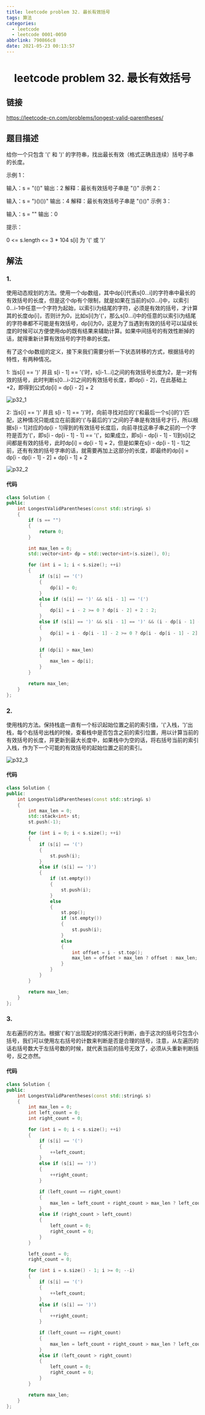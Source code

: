 ```yaml
---
title: leetcode problem 32. 最长有效括号
tags: 算法
categories:
  - leetcode
  - leetcode 0001-0050
abbrlink: 790866c8
date: 2021-05-23 00:13:57
---
```


# <center>leetcode problem 32. 最长有效括号</center>

## 链接

https://leetcode-cn.com/problems/longest-valid-parentheses/



## 题目描述

给你一个只包含 \'(\' 和 \')\' 的字符串，找出最长有效（格式正确且连续）括号子串的长度。

 

示例 1：

输入：s = \"(()\"
输出：2
解释：最长有效括号子串是 \"()\"
示例 2：

输入：s = \")()())\"
输出：4
解释：最长有效括号子串是 \"()()\"
示例 3：

输入：s = \"\"
输出：0


提示：

0 <= s.length <= 3 * 104
s[i] 为 \'(\' 或 \')\'



## 解法

### 1.

使用动态规划的方法。使用一个dp数组，其中dp\[i\]代表s\[0...i\]的字符串中最长的有效括号的长度，但是这个dp有个限制，就是如果在当前的s\[0...i\]中，以索引0...i-1中任意一个字符为起始，以索引i为结尾的字符，必须是有效的括号，才计算其的长度dp\[i\]，否则计为0，比如s\[i\]为\'(\'，那么s\[0...i\]中的任意的以索引i为结尾的字符串都不可能是有效括号，dp\[i\]为0，这是为了当遇到有效的括号可以延续长度的时候可以方便使用dp的既有结果来辅助计算。如果中间括号的有效性断掉的话，就得重新计算有效括号的字符串的长度。

有了这个dp数组的定义，接下来我们需要分析一下状态转移的方式，根据括号的特性，有两种情况。

1: 当s\[i\] == \')\' 并且 s\[i - 1\] == \'(\'时，s\[i-1...i\]之间的有效括号长度为2，是一对有效的括号，此时判断s\[0...i-2\]之间的有效括号长度，即dp\[i - 2\]，在此基础上 +2，即得到公式dp\[i\] = dp\[i - 2\] + 2

![p32_1](./leetcode-problem-32/p32_1.jpg)

2: 当s\[i\] == \')\' 并且 s\[i - 1\] == \')\'时，向前寻找对应的\'(\'和最后一个s\[i\]的\')\'匹配，这种情况只能成立在前面的\'(\'与最后的\')\'之间的子串是有效括号才行，所以根据s\[i - 1\]对应的dp\[i - 1\]得到的有效括号长度后，向前寻找这串子串之前的一个字符是否为\'(\'，即s\[i - dp\[i - 1\] - 1\] == \'(\'，如果成立，即s\[i - dp\[i - 1\] - 1\]到s\[i\]之间都是有效的括号，此时dp\[i\] = dp\[i - 1\] + 2，但是如果在s\[i - dp\[i - 1\] - 1\]之前，还有有效的括号字串的话，就需要再加上这部分的长度，即最终的dp\[i\] = dp\[i - dp\[i - 1\] - 2\] + dp\[i - 1\] + 2

![p32_2](./leetcode-problem-32/p32_2.jpg)

#### 代码

```c++
class Solution {
public:
    int LongestValidParentheses(const std::string& s) 
    {
        if (s == "")
        {
            return 0;
        }

        int max_len = 0;
        std::vector<int> dp = std::vector<int>(s.size(), 0);

        for (int i = 1; i < s.size(); ++i)
        {
            if (s[i] == '(')
            {
                dp[i] = 0;
            }
            else if (s[i] == ')' && s[i - 1] == '(')
            {
                dp[i] = i - 2 >= 0 ? dp[i - 2] + 2 : 2;
            }
            else if (s[i] == ')' && s[i - 1] == ')' && (i - dp[i - 1] - 1) >= 0 && s[i - dp[i - 1] - 1] == '(')
            {
                dp[i] = i - dp[i - 1] - 2 >= 0 ? dp[i - dp[i - 1] - 2] + dp[i - 1] + 2 : dp[i - 1] + 2;
            }

            if (dp[i] > max_len)
            {
                max_len = dp[i];
            }
        }

        return max_len;
    }
};
```

### 2.

使用栈的方法。保持栈底一直有一个标识起始位置之前的索引值，\'(\'入栈，\')\'出栈，每个右括号出栈的时候，查看栈中是否包含之前的索引位置，用以计算当前的有效括号的长度，并更新到最大长度中，如果栈中为空的话，将右括号当前的索引入栈，作为下一个可能的有效括号的起始位置之前的索引。

![p32_3](./leetcode-problem-32/p32_3.gif)

#### 代码

```c++
class Solution {
public:
    int LongestValidParentheses(const std::string& s)
    {
        int max_len = 0;
        std::stack<int> st;
        st.push(-1);

        for (int i = 0; i < s.size(); ++i)
        {
            if (s[i] == '(')
            {
                st.push(i);
            }
            else if (s[i] == ')')
            {
                if (st.empty())
                {
                    st.push(i);
                }
                else
                {
                    st.pop();
                    if (st.empty())
                    {
                        st.push(i);
                    }
                    else
                    {
                        int offset = i - st.top();
                        max_len = offset > max_len ? offset : max_len;
                    }
                }
            }
        }

        return max_len;
    }
};
```

### 3.

左右遍历的方法。根据\'(\'和\')\'出现配对的情况进行判断，由于这次的括号只包含小括号，我们可以使用左右括号的计数来判断是否是合理的括号，注意，从左遍历的话右括号数大于左括号数的时候，就代表当前的括号无效了，必须从头重新判断括号，反之亦然。

#### 代码

```c++
class Solution {
public:
    int LongestValidParentheses(const std::string& s)
    {
        int max_len = 0;
        int left_count = 0;
        int right_count = 0;

        for (int i = 0; i < s.size(); ++i)
        {
            if (s[i] == '(')
            {
                ++left_count;
            }
            else if (s[i] == ')')
            {
                ++right_count;
            }

            if (left_count == right_count)
            {
                max_len = left_count + right_count > max_len ? left_count + right_count : max_len;
            }
            else if (right_count > left_count)
            {
                left_count = 0;
                right_count = 0;
            }
        }

        left_count = 0;
        right_count = 0;

        for (int i = s.size() - 1; i >= 0; --i)
        {
            if (s[i] == '(')
            {
                ++left_count;
            }
            else if (s[i] == ')')
            {
                ++right_count;
            }

            if (left_count == right_count)
            {
                max_len = left_count + right_count > max_len ? left_count + right_count : max_len;
            }
            else if (left_count > right_count)
            {
                left_count = 0;
                right_count = 0;
            }
        }

        return max_len;
    }
};
```
